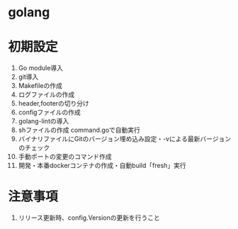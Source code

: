 # golang

# 初期設定

1. Go module導入
2. git導入
3. Makefileの作成
4. ログファイルの作成
5. header,footerの切り分け
6. configファイルの作成
7. golang-lintの導入
8. shファイルの作成 command.goで自動実行
9. バイナリファイルにGitのバージョン埋め込み設定・-vによる最新バージョンのチェック
10. 手動ポートの変更のコマンド作成
11. 開発・本番dockerコンテナの作成・自動build「fresh」実行

# 注意事項

1. リリース更新時、config.Versionの更新を行うこと
